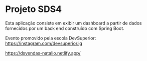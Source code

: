 # Projeto SDS4
Esta aplicação consiste em exibir um dashboard a partir de dados fornecidos por um back end construído com Spring Boot.

Evento promovido pela escola DevSuperior: https://instagram.com/devsuperior.ig

https://dsvendas-natalio.netlify.app/
